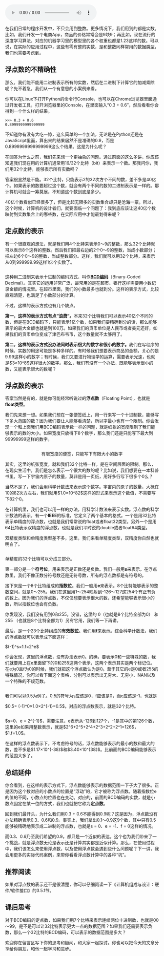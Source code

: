 <audio title="15 _ 浮点数和定点数（上）：怎么用有限的Bit表示尽可能多的信息？" src="https://static001.geekbang.org/resource/audio/2a/95/2a8a2c58a1258d3ca597e5b75258d395.mp3" controls="controls"></audio> 
<p>在我们日常的程序开发中，不只会用到整数。更多情况下，我们用到的都是实数。比如，我们开发一个电商App，商品的价格常常会是9块9；再比如，现在流行的深度学习算法，对应的机器学习里的模型里的各个权重也都是1.23这样的数。可以说，在实际的应用过程中，这些有零有整的实数，是和整数同样常用的数据类型，我们也需要考虑到。</p><h2>浮点数的不精确性</h2><p>那么，我们能不能用二进制表示所有的实数，然后在二进制下计算它的加减乘除呢？先不着急，我们从一个有意思的小案例来看。</p><p>你可以在Linux下打开Python的命令行Console，也可以在Chrome浏览器里面通过开发者工具，打开浏览器里的Console，在里面输入“0.3 + 0.6”，然后看看你会得到一个什么样的结果。</p><pre><code>&gt;&gt;&gt; 0.3 + 0.6
0.8999999999999999
</code></pre><p>不知道你有没有大吃一惊，这么简单的一个加法，无论是在Python还是在JavaScript里面，算出来的结果居然不是准确的0.9，而是0.8999999999999999这么个结果。这是为什么呢？</p><p>在回答为什么之前，我们先来想一个更抽象的问题。通过前面的这么多讲，你应该知道我们现在用的计算机通常用16/32个比特（bit）来表示一个数。那我问你，我们用32个比特，能够表示所有实数吗？</p><!-- [[[read_end]]] --><p>答案很显然是不能。32个比特，只能表示2的32次方个不同的数，差不多是40亿个。如果表示的数要超过这个数，就会有两个不同的数的二进制表示是一样的。那计算机可就会一筹莫展，不知道这个数到底是多少。</p><p>40亿个数看似已经很多了，但是比起无限多的实数集合却只是沧海一粟。所以，这个时候，计算机的设计者们，就要面临一个问题了：我到底应该让这40亿个数映射到实数集合上的哪些数，在实际应用中才能最划得来呢？</p><h2>定点数的表示</h2><p>有一个很直观的想法，就是我们用4个比特来表示0～9的整数，那么32个比特就可以表示8个这样的整数。然后我们把最右边的2个0～9的整数，当成小数部分；把左边6个0～9的整数，当成整数部分。这样，我们就可以用32个比特，来表示从0到999999.99这样1亿个实数了。</p><p><img src="https://static001.geekbang.org/resource/image/f5/b3/f5a0b0f2188ebe0d18f4424578a588b3.jpg" alt=""></p><p>这种用二进制来表示十进制的编码方式，叫作<a href="https://zh.wikipedia.org/wiki/%E4%BA%8C%E9%80%B2%E7%A2%BC%E5%8D%81%E9%80%B2%E6%95%B8"><strong>BCD编码</strong></a>（Binary-Coded Decimal）。其实它的运用非常广泛，最常用的是在超市、银行这样需要用小数记录金额的情况里。在超市里面，我们的小数最多也就到分。这样的表示方式，比较直观清楚，也满足了小数部分的计算。</p><p>不过，这样的表示方式也有几个缺点。</p><p><strong>第一，这样的表示方式有点“浪费”。</strong>本来32个比特我们可以表示40亿个不同的数，但是在BCD编码下，只能表示1亿个数，如果我们要精确到分的话，那么能够表示的最大金额也就是到100万。如果我们的货币单位是人民币或者美元还好，如果我们的货币单位变成了津巴布韦币，这个数量就不太够用了。</p><p><strong>第二，这样的表示方式没办法同时表示很大的数字和很小的数字。</strong>我们在写程序的时候，实数的用途可能是多种多样的。有时候我们想要表示商品的金额，关心的是9.99这样小的数字；有时候，我们又要进行物理学的运算，需要表示光速，也就是$3×10^8$这样很大的数字。那么，我们有没有一个办法，既能够表示很小的数，又能表示很大的数呢？</p><h2>浮点数的表示</h2><p>答案当然是有的，就是你可能经常听说过的<strong>浮点数</strong>（Floating Point），也就是<strong>float类型</strong>。</p><p>我们先来想一想。如果我们想在一张便签纸上，用一行来写一个十进制数，能够写下多大范围的数？因为我们要让人能够看清楚，所以字最小也有一个限制。你会发现一个和上面我们用BCD编码表示数一样的问题，就是纸张的宽度限制了我们能够表示的数的大小。如果宽度只放得下8个数字，那么我们还是只能写下最大到99999999这样的数字。</p><p><img src="https://static001.geekbang.org/resource/image/c3/56/c321a0b9d95ba475439f9fbdff07bf56.png" alt=""></p><center><span class="reference">有限宽度的便签，只能写下有限大小的数字</span></center><p>其实，这里的纸张宽度，就和我们32个比特一样，是在空间层面的限制。那么，在现实生活中，我们是怎么表示一个很大的数的呢？比如说，我们想要在一本科普书里，写一下宇宙内原子的数量，莫非是用一页纸，用好多行写下很多个0么？</p><p>当然不是了，我们会用科学计数法来表示这个数字。宇宙内的原子的数量，大概在 10的82次方左右，我们就用$1.0×10^82$这样的形式来表示这个数值，不需要写下82个0。</p><p>在计算机里，我们也可以用一样的办法，用科学计数法来表示实数。浮点数的科学计数法的表示，有一个<strong>IEEE</strong>的标准，它定义了两个基本的格式。一个是用32比特表示单精度的浮点数，也就是我们常常说的float或者float32类型。另外一个是用64比特表示双精度的浮点数，也就是我们平时说的double或者float64类型。</p><p>双精度类型和单精度类型差不多，这里，我们来看单精度类型，双精度你自然也就明白了。</p><p><img src="https://static001.geekbang.org/resource/image/91/41/914b71bf1d85fb6ed76e1135f39b6941.jpg" alt=""></p><p>单精度的32个比特可以分成三部分。</p><p>第一部分是一个<strong>符号位</strong>，用来表示是正数还是负数。我们一般用<strong>s</strong>来表示。在浮点数里，我们不像正数分符号数还是无符号数，所有的浮点数都是有符号的。</p><p>接下来是一个8个比特组成的<strong>指数位</strong>。我们一般用<strong>e</strong>来表示。8个比特能够表示的整数空间，就是0～255。我们在这里用1～254映射到-126～127这254个有正有负的数上。因为我们的浮点数，不仅仅想要表示很大的数，还希望能够表示很小的数，所以指数位也会有负数。</p><p>你发现没，我们没有用到0和255。没错，这里的 0（也就是8个比特全部为0） 和 255 （也就是8个比特全部为1）另有它用，我们等一下再讲。</p><p>最后，是一个23个比特组成的<strong>有效数位</strong>。我们用<strong>f</strong>来表示。综合科学计数法，我们的浮点数就可以表示成下面这样：</p><p>$(-1)^s×1.f×2^e$</p><p>你会发现，这里的浮点数，没有办法表示0。的确，要表示0和一些特殊的数，我们就要用上在e里面留下的0和255这两个表示，这两个表示其实是两个标记位。在e为0且f为0的时候，我们就把这个浮点数认为是0。至于其它的e是0或者255的特殊情况，你可以看下面这个表格，分别可以表示出无穷大、无穷小、NAN以及一个特殊的不规范数。</p><p><img src="https://static001.geekbang.org/resource/image/f9/4c/f922249a89667c4d10239eb8840dc94c.jpg" alt=""></p><p>我们可以以0.5为例子。0.5的符号为s应该是0，f应该是0，而e应该是-1，也就是</p><p>$0.5= (-1)^0×1.0×2^{-1}=0.5$，对应的浮点数表示，就是32个比特。</p><p><img src="https://static001.geekbang.org/resource/image/51/50/5168fce3f313f4fc0b600ce5d1805c50.jpeg" alt=""></p><p>$s=0，e = 2^{-1}$，需要注意，e表示从-126到127个，-1是其中的第126个数，这里的e如果用整数表示，就是$2^6+2^5+2^4+2^3+2^2+2^1=126$，$1.f=1.0$。</p><p>在这样的浮点数表示下，不考虑符号的话，浮点数能够表示的最小的数和最大的数，差不多是$1.17×10^{-38}$和$3.40×10^{38}$。比前面的BCD编码能够表示的范围大多了。</p><h2>总结延伸</h2><p>你会看到，在这样的表示方式下，浮点数能够表示的数据范围一下子大了很多。正是因为这个数对应的小数点的位置是“浮动”的，它才被称为浮点数。随着指数位e的值的不同，小数点的位置也在变动。对应的，前面的BCD编码的实数，就是小数点固定在某一位的方式，我们也就把它称为<strong>定点数</strong>。</p><p>回到我们最开头，为什么我们用0.3 + 0.6不能得到0.9呢？这是因为，浮点数没有办法精确表示0.3、0.6和0.9。事实上，我们拿出0.1～0.9这9个数，其中只有0.5能够被精确地表示成二进制的浮点数，也就是s = 0、e = -1、f = 0这样的情况。</p><p>而0.3、0.6乃至我们希望的0.9，都只是一个近似的表达。这个也为我们带来了一个挑战，就是浮点数无论是表示还是计算其实都是近似计算。那么，在使用过程中，我们该怎么来使用浮点数，以及使用浮点数会遇到些什么问题呢？下一讲，我会用更多的实际代码案例，来带你看看浮点数计算中的各种“坑”。</p><h2>推荐阅读</h2><p>如果对浮点数的表示还不是很清楚，你可以仔细阅读一下《计算机组成与设计：硬件/软件接口》的3.5.1节。</p><h2>课后思考</h2><p>对于BCD编码的定点数，如果我们用7个比特来表示连续两位十进制数，也就是00～99，是不是可以让32比特表示更大一点的数据范围？如果我们还需要表示负数，那么一个32比特的BCD编码，可以表示的数据范围是多大？</p><p>欢迎你在留言区写下你的思考和疑问，和大家一起探讨。你也可以把今天的文章分享给你朋友，和他一起学习和进步。</p><p></p>